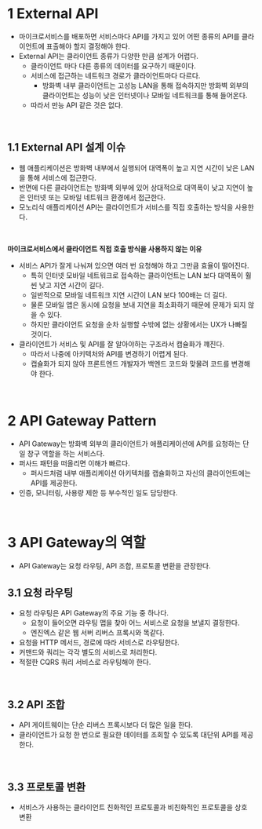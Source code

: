 # 1 External API

- 마이크로서비스를 배포하면 서비스마다 API를 가지고 있어 어떤 종류의 API를 클라이언트에 표출해야 할지 결정해야 한다.
- External API는 클라이언트 종류가 다양한 만큼 설계가 어렵다.
	- 클라이언트 마다 다른 종류의 데이터를 요구하기 때문이다.
	- 서비스에 접근하는 네트워크 경로가 클라이언트마다 다르다.
		- 방화벽 내부 클라이언트는 고성능 LAN을 통해 접속하지만 방화벽 외부의 클라이언트는 성능이 낮은 인터넷이나 모바일 네트워크를 통해 들어온다.
	- 따라서 만능 API 같은 것은 없다.

<br>

## 1.1 External API 설계 이슈

- 웹 애플리케이션은 방화벽 내부에서 실행되어 대역폭이 높고 지연 시간이 낮은 LAN을 통해 서비스에 접근한다.
- 반면에 다른 클라이언트는 방화벽 외부에 있어 상대적으로 대역폭이 낮고 지연이 높은 인터넷 또는 모바일 네트워크 환경에서 접근한다.
- 모노리식 애플리케이션 API는 클라이언트가 서비스를 직접 호출하는 방식을 사용한다.

<br>

**마이크로서비스에서 클라이언트 직접 호출 방식을 사용하지 않는 이유**

-  서비스 API가 잘게 나눠져 있으면 여러 번 요청해야 하고 그만큼 효율이 떨어진다.
	- 특히 인터넷 모바일 네트워크로 접속하는 클라이언트는 LAN 보다 대역폭이 훨씬 낮고 지연 시간이 길다.
	- 일반적으로 모바일 네트워크 지연 시간이 LAN 보다 100배는 더 길다.
	- 물론 모바일 앱은 동시에 요청을 보내 지연을 최소화하기 때문에 문제가 되지 않을 수 있다.
	- 하지만 클라이언트 요청을 순차 실행할 수밖에 없는 상황에서는 UX가 나빠질 것이다.
-  클라이언트가 서비스 및 API를 잘 알아야하는 구조라서 캡슐화가 꺠진다. 
	- 따라서 나중에 아키텍처와 API를 변경하기 어렵게 된다.
	- 캡슐화가 되지 않아 프론트엔드 개발자가 백엔드 코드와 맞물려 코드를 변경해야 한다.

<br>

# 2 API Gateway Pattern

- API Gateway는 방화벽 외부의 클라이언트가 애플리케이션에 API를 요청하는 단일 창구 역할을 하는 서비스다.
- 퍼사드 패턴을 떠올리면 이해가 빠르다.
	- 퍼사드처럼 내부 애플리케이션 아키텍처를 캡슐화하고 자신의 클라이언트에는 API를 제공한다.
- 인증, 모니터링, 사용량 제한 등 부수적인 일도 담당한다.

<br>

# 3 API Gateway의 역할

- API Gateway는 요청 라우팅, API 조합, 프로토콜 변환을 관장한다.


## 3.1 요청 라우팅

- 요청 라우팅은 API Gateway의 주요 기능 중 하나다.
	- 요청이 들어오면 라우팅 맵을 찾아 어느 서비스로 요청을 보낼지 결정한다.
	- 엔진엑스 같은 웹 서버 리버스 프록시와 똑같다.
- 요청을 HTTP 메서드, 경로에 따라 서비스로 라우팅한다.
- 커맨드와 쿼리는 각각 별도의 서비스로 처리한다.
- 적절한 CQRS 쿼리 서비스로 라우팅해야 한다.

<br>

## 3.2 API 조합

- API 게이트웨이는 단순 리버스 프록시보다 더 많은 일을 한다.
- 클라이언트가 요청 한 번으로 필요한 데이터를 조회할 수 있도록 대단위 API를 제공한다.

<br>

## 3.3 프로토콜 변환

- 서비스가 사용하는 클라이언트 친화적인 프로토콜과 비친화적인 프로토콜을 상호 변환